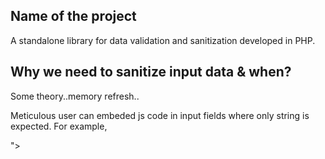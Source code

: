 ## Name of the project
A standalone library for data validation and sanitization developed in PHP.


## Why we need to sanitize input data & when?

Some theory..memory refresh..

Meticulous user can embeded js code in input fields where only string is expected. For example, 

"><script>window.open("http://hack.com");</script> 

If the code simply collects the user input and store it in database, prints it our for all it's users, they will be redirected to different sites when they they click it. However, there are many times, we want to show the user supplied tags. In that case, the output escaping will come handy.


Data like user's first name and last name, we can can only allow letters range from a-z otherwise we make it invalid. That's how we validate incoming data. 

However if we want to remove unwanted characters and tags from incoming data then we need to do Sanitization.



## TODO
Add more validation filters.
Add sanitization filters.
Register project with packagist.






